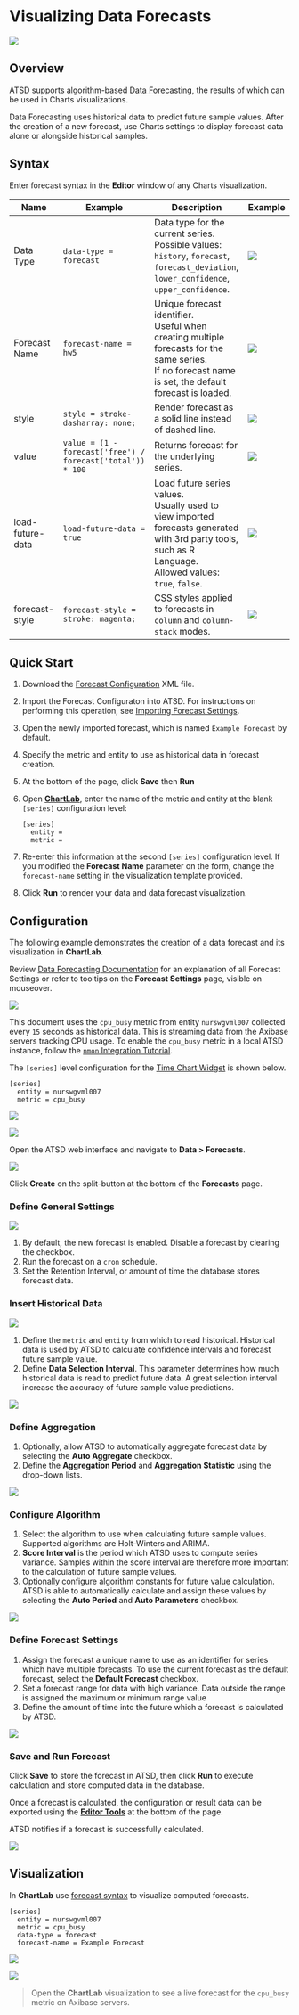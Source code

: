 # Visualizing Data Forecasts

![](./images/charts-forecast.png)

## Overview

ATSD supports algorithm-based [Data Forecasting](https://axibase.com/docs/atsd/forecasting/), the results of which can be used in Charts visualizations.

Data Forecasting uses historical data to predict future sample values. After the creation of a new forecast, use Charts settings to display forecast data alone or alongside historical samples.

## Syntax

Enter forecast syntax in the **Editor** window of any Charts visualization.

|Name|Example|Description|Example|
|---|---|---|---|
|Data Type|`data-type = forecast`|Data type for the current series.<br>Possible values: `history`, `forecast`, `forecast_deviation`, `lower_confidence`, `upper_confidence`.|[![](./images/button.png)](https://apps.axibase.com/chartlab/f80b8e53)|
|Forecast Name|`forecast-name = hw5`|Unique forecast identifier.<br>Useful when creating multiple forecasts for the same series.<br>If no forecast name is set, the default forecast is loaded.|[![](./images/button.png)](https://apps.axibase.com/chartlab/92b7e471/3/)|
|style|`style = stroke-dasharray: none;`|Render forecast as a solid line instead of dashed line.|[![](./images/button.png)](https://apps.axibase.com/chartlab/92b7e471/4/)|
|value|`value = (1 - forecast('free') / forecast('total')) * 100`|Returns forecast for the underlying series.|[![](./images/button.png)](https://apps.axibase.com/chartlab/da03b8a5/11/)|
|load-future-data|`load-future-data = true`|Load future series values.<br>Usually used to view imported forecasts generated with 3rd party tools, such as R Language.<br>Allowed values: `true`, `false`.|[![](./images/button.png)](https://apps.axibase.com/chartlab/5e8363c0/2/)|
|forecast-style|`forecast-style = stroke: magenta;`|CSS styles applied to forecasts in `column` and `column-stack` modes.|[![](./images/button.png)](https://apps.axibase.com/chartlab/37c39d18/3/)|

## Quick Start

1. Download the [Forecast Configuration](./resources/forecast-tutorial.xml) XML file.
1. Import the Forecast Configuraton into ATSD. For instructions on performing this operation, see [Importing Forecast Settings](https://axibase.com/use-cases/tutorials/shared/import-forecast.html).
1. Open the newly imported forecast, which is named `Example Forecast` by default.
1. Specify the metric and entity to use as historical data in forecast creation.
1. At the bottom of the page, click **Save** then **Run**
1. Open [**ChartLab**](https://apps.axibase.com/chartlab/b3b920d9), enter the name of the metric and entity at the blank `[series]` configuration level:

    ```ls
    [series]
      entity =
      metric =
    ```
1. Re-enter this information at the second `[series]` configuration level. If you modified the **Forecast Name** parameter on the form, change the `forecast-name` setting in the visualization template provided.
1. Click **Run** to render your data and data forecast visualization.

## Configuration

The following example demonstrates the creation of a data forecast and its visualization in **ChartLab**.

Review [Data Forecasting Documentation](https://axibase.com/docs/atsd/forecasting/#general-settings) for
an explanation of all Forecast Settings or refer to tooltips on the **Forecast Settings** page, visible on mouseover.

![](./images/tooltip.png)

This document uses the `cpu_busy` metric from entity `nurswgvml007` collected every `15` seconds as historical data. This is streaming data from the Axibase servers tracking CPU usage. To enable the `cpu_busy` metric in a local ATSD instance, follow the [`nmon` Integration Tutorial](https://axibase.com/docs/atsd/integration/nmon/).

The `[series]` level configuration for the [Time Chart Widget](../widgets/time-chart/README.md) is shown below.

```ls
[series]
  entity = nurswgvml007
  metric = cpu_busy
```

![](./images/forecasting-1.png)

[![](./images/button.png)](https://apps.axibase.com/chartlab/9f17e65a)

Open the ATSD web interface and navigate to **Data > Forecasts**.

![](./images/data-forecasts-menu-1.png)

Click **Create** on the split-button at the bottom of the **Forecasts** page.

### Define General Settings

![](./images/general-settings-2.png)

1. By default, the new forecast is enabled. Disable a forecast by clearing the checkbox.
1. Run the forecast on a `cron` schedule.
1. Set the Retention Interval, or amount of time the database stores forecast data.

### Insert Historical Data

![](./images/historical-data.png)

1. Define the `metric` and `entity` from which to read historical. Historical data is used by ATSD to calculate confidence intervals and forecast future sample value.
1. Define **Data Selection Interval**. This parameter determines how much historical data is read to predict future data. A great selection interval increase the accuracy of future sample value predictions.

![](./images/selection-interval.png)

### Define Aggregation

1. Optionally, allow ATSD to automatically aggregate forecast data by selecting the **Auto Aggregate** checkbox.
1. Define the **Aggregation Period** and **Aggregation Statistic** using the drop-down lists.

![](./images/define-aggregation.png)

### Configure Algorithm

1. Select the algorithm to use when calculating future sample values. Supported algorithms are Holt-Winters and ARIMA.
1. **Score Interval** is the period which ATSD uses to compute series variance. Samples within the score interval are therefore more important to the calculation of future sample values.
1. Optionally configure algorithm constants for future value calculation. ATSD is able to automatically calculate and assign these values by selecting the **Auto Period** and **Auto Parameters** checkbox.

![](./images/configure-algorithm.png)

### Define Forecast Settings

1. Assign the forecast a unique name to use as an identifier for series which have multiple forecasts. To use the current forecast as the default forecast, select the **Default Forecast** checkbox.
1. Set a forecast range for data with high variance. Data outside the range is assigned the maximum or minimum range value
1. Define the amount of time into the future which a forecast is calculated by ATSD.

![](./images/forecast-settings-final.png)

### Save and Run Forecast

Click **Save** to store the forecast in ATSD, then click **Run** to execute calculation and store computed data in the database.

Once a forecast is calculated, the configuration or result data can be exported using the [**Editor Tools**](https://axibase.com/docs/atsd/forecasting/#editor-tools) at the bottom of the page.

ATSD notifies if a forecast is successfully calculated.

![](./images/forecast-stored.png)

## Visualization

In **ChartLab** use [forecast syntax](#syntax) to visualize computed forecasts.

```ls
[series]
  entity = nurswgvml007
  metric = cpu_busy
  data-type = forecast
  forecast-name = Example Forecast
```

![](./images/forecasting-2.png)

[![](./images/button.png)](https://apps.axibase.com/chartlab/87b548f3)

> Open the **ChartLab** visualization to see a live forecast for the `cpu_busy` metric on Axibase servers.
